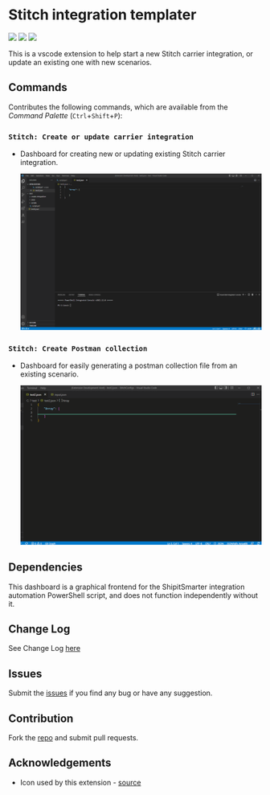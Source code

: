 # Stitch integration templater

[![](https://vsmarketplacebadge.apphb.com/version-short/shipitsmarter.stitch-integration-templater.svg)](https://marketplace.visualstudio.com/items?itemName=shipitsmarter.stitch-integration-templater)
[![](https://vsmarketplacebadge.apphb.com/installs-short/shipitsmarter.stitch-integration-templater.svg)](https://marketplace.visualstudio.com/items?itemName=shipitsmarter.stitch-integration-templater)
[![](https://vsmarketplacebadge.apphb.com/rating-short/shipitsmarter.stitch-integration-templater.svg)](https://marketplace.visualstudio.com/items?itemName=shipitsmarter.stitch-integration-templater)



This is a vscode extension to help start a new Stitch carrier integration, or update an existing one with new scenarios.

## Commands

Contributes the following commands, which are available from the *Command Palette* (`Ctrl`+`Shift`+`P`):

### `Stitch: Create or update carrier integration`
- Dashboard for creating new or updating existing Stitch carrier integration.

    ![Stitch integration templater](https://raw.githubusercontent.com/shipitsmarter/vscode-stitch-integration-templater/main/img/sit-use-gif.gif)



### `Stitch: Create Postman collection`
- Dashboard for easily generating a postman collection file from an existing scenario.

    ![Stitch Create Postman collection](https://raw.githubusercontent.com/shipitsmarter/vscode-stitch-integration-templater/main/img/pmcollection-use-gif.gif)




## Dependencies
This dashboard is a graphical frontend for the ShipitSmarter integration automation PowerShell script, and does not function independently without it.

## Change Log
See Change Log [here](CHANGELOG.md)

## Issues
Submit the [issues](https://github.com/shipitsmarter/vscode-stitch-integration-templater/issues) if you find any bug or have any suggestion.

## Contribution
Fork the [repo](https://github.com/shipitsmarter/vscode-stitch-integration-templater/) and submit pull requests.

## Acknowledgements
* Icon used by this extension - [source](https://www.flaticon.com/free-icon/stitching_3460012?term=stitch&page=2&position=70&page=2&position=70&related_id=3460012&origin=search)
